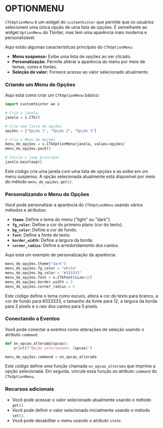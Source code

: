 # OPTIONMENU
`CTkOptionMenu` é um widget do `customtkinter` que permite que os usuários selecionem uma única opção de uma lista de opções. É semelhante ao widget `OptionMenu` do Tkinter, mas tem uma aparência mais moderna e personalizável.

Aqui estão algumas características principais do `CTkOptionMenu`:

* **Menu suspenso:** Exibe uma lista de opções ao ser clicado.
* **Personalização:** Permite alterar a aparência do menu por meio de temas, cores e fontes.
* **Seleção de valor:** Fornece acesso ao valor selecionado atualmente.

### Criando um Menu de Opções

Aqui está como criar um `CTkOptionMenu` básico:

```python
import customtkinter as s

# Cria a janela
janela = s.CTk()

# Cria uma lista de opções
opções = ["Opção 1", "Opção 2", "Opção 3"]

# Cria o Menu de Opções
menu_de_opções = s.CTkOptionMenu(janela, values=opções)
menu_de_opções.pack()

# Inicia o loop principal
janela.mainloop()
```

Este código cria uma janela com uma lista de opções e as exibe em um menu suspenso. A opção selecionada atualmente está disponível por meio do método `menu_de_opções.get()`.

### Personalizando o Menu de Opções

Você pode personalizar a aparência do `CTkOptionMenu` usando vários métodos e atributos:

* **`theme`**: Define o tema do menu ("light" ou "dark").
* **`fg_color`**: Define a cor do primeiro plano (cor do texto).
* **`bg_color`**: Define a cor de fundo.
* **`font`**: Define a fonte do texto.
* **`border_width`**: Define a largura da borda.
* **`corner_radius`**: Define a arredondamento dos cantos.

Aqui está um exemplo de personalização da aparência:

```python
menu_de_opções.theme("dark")
menu_de_opções.fg_color = "white"
menu_de_opções.bg_color = "#333333"
menu_de_opções.font = s.CTkFont(size=12)
menu_de_opções.border_width = 2
menu_de_opções.corner_radius = 5
```

Este código define o tema como escuro, altera a cor do texto para branco, a cor de fundo para #333333, o tamanho da fonte para 12, a largura da borda para 2 pixels e o raio dos cantos para 5 pixels.

### Conectando a Eventos

Você pode conectar a eventos como alterações de seleção usando o atributo `command`:

```python
def on_opcao_alterada(opcao):
    print(f"Opção selecionada: {opcao}")

menu_de_opções.command = on_opcao_alterada
```

Este código define uma função chamada `on_opcao_alterada` que imprime a opção selecionada. Em seguida, vincula essa função ao atributo `command` do `CTkOptionMenu`.

### Recursos adicionais

* Você pode acessar o valor selecionado atualmente usando o método `get()`.
* Você pode definir o valor selecionado inicialmente usando o método `set()`.
* Você pode desabilitar o menu usando o atributo `state`.

